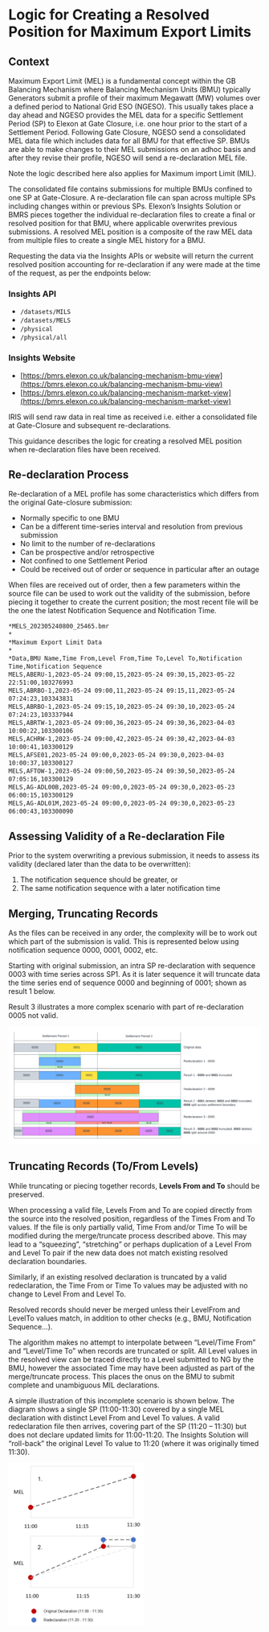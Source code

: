 # Logic for Creating a Resolved Position for Maximum Export Limits

## Context

Maximum Export Limit (MEL) is a fundamental concept within the GB Balancing Mechanism where Balancing Mechanism Units (BMU) typically Generators submit a profile of their maximum Megawatt (MW) volumes over a defined period to National Grid ESO (NGESO). This usually takes place a day ahead and NGESO provides the MEL data for a specific Settlement Period (SP) to Elexon at Gate Closure, i.e. one hour prior to the start of a Settlement Period. Following Gate Closure, NGESO send a consolidated MEL data file which includes data for all BMU for that effective SP. BMUs are able to make changes to their MEL submissions on an adhoc basis and after they revise their profile, NGESO will send a re-declaration MEL file.

Note the logic described here also applies for Maximum import Limit (MIL).

The consolidated file contains submissions for multiple BMUs confined to one SP at Gate-Closure. A re-declaration file can span across multiple SPs including changes within or previous SPs.
Elexon’s Insights Solution or BMRS pieces together the individual re-declaration files to create a final or resolved position for that BMU, where applicable overwrites previous submissions. A resolved MEL position is a composite of the raw MEL data from multiple files to create a single MEL history for a BMU.

Requesting the data via the Insights APIs or website will return the current resolved position accounting for re-declaration if any were made at the time of the request, as per the endpoints below:

### Insights API
- `/datasets/MILS`
- `/datasets/MELS`
- `/physical`
- `/physical/all`

### Insights Website
- [https://bmrs.elexon.co.uk/balancing-mechanism-bmu-view](https://bmrs.elexon.co.uk/balancing-mechanism-bmu-view)
- [https://bmrs.elexon.co.uk/balancing-mechanism-market-view](https://bmrs.elexon.co.uk/balancing-mechanism-market-view)

IRIS will send raw data in real time as received i.e. either a consolidated file at Gate-Closure and subsequent re-declarations.

This guidance describes the logic for creating a resolved MEL position when re-declaration files have been received.

## Re-declaration Process

Re-declaration of a MEL profile has some characteristics which differs from the original Gate-closure submission:
- Normally specific to one BMU
- Can be a different time-series interval and resolution from previous submission
- No limit to the number of re-declarations
- Can be prospective and/or retrospective
- Not confined to one Settlement Period
- Could be received out of order or sequence in particular after an outage

When files are received out of order, then a few parameters within the source file can be used to work out the validity of the submission, before piecing it together to create the current position; the most recent file will be the one the latest Notification Sequence and Notification Time.

```
*MELS_202305240800_25465.bmr
*
*Maximum Export Limit Data
*
*Data,BMU Name,Time From,Level From,Time To,Level To,Notification Time,Notification Sequence
MELS,ABERU-1,2023-05-24 09:00,15,2023-05-24 09:30,15,2023-05-22 22:51:00,103276993
MELS,ABRBO-1,2023-05-24 09:00,11,2023-05-24 09:15,11,2023-05-24 07:24:23,103343831
MELS,ABRBO-1,2023-05-24 09:15,10,2023-05-24 09:30,10,2023-05-24 07:24:23,103337944
MELS,ABRTW-1,2023-05-24 09:00,36,2023-05-24 09:30,36,2023-04-03 10:00:22,103300106
MELS,ACHRW-1,2023-05-24 09:00,42,2023-05-24 09:30,42,2023-04-03 10:00:41,103300129
MELS,AFSE01,2023-05-24 09:00,0,2023-05-24 09:30,0,2023-04-03 10:00:37,103300127
MELS,AFTOW-1,2023-05-24 09:00,50,2023-05-24 09:30,50,2023-05-24 07:05:16,103300129
MELS,AG-ADL00B,2023-05-24 09:00,0,2023-05-24 09:30,0,2023-05-23 06:00:15,103300129
MELS,AG-ADL01M,2023-05-24 09:00,0,2023-05-24 09:30,0,2023-05-23 06:00:43,103300090
```

## Assessing Validity of a Re-declaration File

Prior to the system overwriting a previous submission, it needs to assess its validity (declared later than the data to be overwritten):
1. The notification sequence should be greater, or
2. The same notification sequence with a later notification time

## Merging, Truncating Records

As the files can be received in any order, the complexity will be to work out which part of the submission is valid. This is represented below using notification sequence 0000, 0001, 0002, etc.

Starting with original submission, an intra SP re-declaration with sequence 0003 with time series across SP1. As it is later sequence it will truncate data the time series end of sequence 0000 and beginning of 0001; shown as result 1 below.

Result 3 illustrates a more complex scenario with part of re-declaration 0005 not valid.

![Result 3](attachments/mil_mel_diagram.png)

## Truncating Records (To/From Levels)

While truncating or piecing together records, **Levels From and To** should be preserved.

When processing a valid file, Levels From and To are copied directly from the source into the resolved position, regardless of the Times From and To values. If the file is only partially valid, Time From and/or Time To will be modified during the merge/truncate process described above. This may lead to a “squeezing”, “stretching” or perhaps duplication of a Level From and Level To pair if the new data does not match existing resolved declaration boundaries.

Similarly, if an existing resolved declaration is truncated by a valid redeclaration, the Time From or Time To values may be adjusted with no change to Level From and Level To.

Resolved records should never be merged unless their LevelFrom and LevelTo values match, in addition to other checks (e.g., BMU, Notification Sequence…).

The algorithm makes no attempt to interpolate between “Level/Time From” and “Level/Time To” when records are truncated or split. All Level values in the resolved view can be traced directly to a Level submitted to NG by the BMU, however the associated Time may have been adjusted as part of the merge/truncate process. This places the onus on the BMU to submit complete and unambiguous MIL declarations.

A simple illustration of this incomplete scenario is shown below. The diagram shows a single SP (11:00-11:30) covered by a single MEL declaration with distinct Level From and Level To values. A valid redeclaration file then arrives, covering part of the SP (11:20 – 11:30) but does not declare updated limits for 11:00-11:20. The Insights Solution will “roll-back” the original Level To value to 11:20 (where it was originally timed 11:30).


![Redeclaration](attachments/mil_mel_redeclaration.png)
